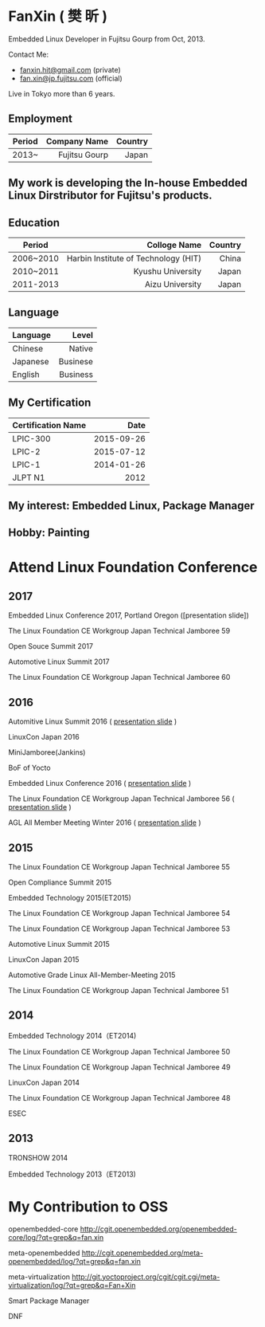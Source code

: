 # FanXin ( 樊 昕 )

Embedded Linux Developer in Fujitsu Gourp from Oct, 2013.

Contact Me:

- fanxin.hit@gmail.com (private)
- fan.xin@jp.fujitsu.com (official)

Live in Tokyo more than 6 years.

## Employment
| Period | Company Name  | Country | 
| --------   | -----:  | -----:  | 
| 2013~ | Fujitsu Gourp | Japan |

## My work is developing the In-house Embedded Linux Dirstributor for Fujitsu's products.

## Education

| Period | Colloge Name  | Country | 
| --------   | -----:  | -----:  | 
| 2006~2010 | Harbin Institute of Technology (HIT) | China |
| 2010~2011 | Kyushu University | Japan |
| 2011-2013 | Aizu University | Japan |

## Language
| Language | Level  | 
| --------   | -----:  | 
| Chinese | Native |
| Japanese | Businese |
| English | Business |

## My Certification

|Certification Name | Date |
| --------   | -----:  |
|LPIC-300 | 2015-09-26 |
|LPIC-2 | 2015-07-12 | 
|LPIC-1 | 2014-01-26 |
|JLPT N1 | 2012 |

## My interest: Embedded Linux, Package Manager 

## Hobby: Painting

# Attend Linux Foundation Conference

## 2017

Embedded Linux Conference 2017, Portland Oregon ([presentation slide])

The Linux Foundation CE Workgroup Japan Technical Jamboree 59 

Open Souce Summit 2017 

Automotive Linux Summit 2017

The Linux Foundation CE Workgroup Japan Technical Jamboree 60 



## 2016

Automitive Linux Summit 2016 ( [presentation slide](http://events.linuxfoundation.jp/sites/events/files/slides/ALS_2016_r007.pdf) )

LinuxCon Japan 2016

MiniJamboree(Jankins)

BoF of Yocto

Embedded Linux Conference 2016 ( [presentation slide](http://www.fujitsu.com/jp/group/fct/documents/events/2016/A_Smart_Way_to_Manage_Packages_in_Yocto_Project.pdf) )

The Linux Foundation CE Workgroup Japan Technical Jamboree 56 ( [presentation slide](http://www.fujitsu.com/jp/group/fct/documents/events/2016/A_Smart_Way_to_Manage_Packages.pdf) )

AGL All Member Meeting Winter 2016 ( [presentation slide](http://www.fujitsu.com/jp/group/fct/documents/events/2016/A_Smart_Way_to_Manage_Packages.pdf) )


## 2015

The Linux Foundation CE Workgroup Japan Technical Jamboree 55

Open Compliance Summit 2015

Embedded Technology 2015(ET2015)
 
The Linux Foundation CE Workgroup Japan Technical Jamboree 54

The Linux Foundation CE Workgroup Japan Technical Jamboree 53

Automotive Linux Summit 2015

LinuxCon Japan 2015

Automotive Grade Linux All-Member-Meeting 2015

The Linux Foundation CE Workgroup Japan Technical Jamboree 51

## 2014

Embedded Technology 2014（ET2014)

The Linux Foundation CE Workgroup Japan Technical Jamboree 50

The Linux Foundation CE Workgroup Japan Technical Jamboree 49

LinuxCon Japan 2014

The Linux Foundation CE Workgroup Japan Technical Jamboree 48

ESEC

## 2013

TRONSHOW 2014

Embedded Technology 2013（ET2013)

# My Contribution to OSS

openembedded-core
http://cgit.openembedded.org/openembedded-core/log/?qt=grep&q=fan.xin

meta-openembedded
http://cgit.openembedded.org/meta-openembedded/log/?qt=grep&q=fan.xin

meta-virtualization
http://git.yoctoproject.org/cgit/cgit.cgi/meta-virtualization/log/?qt=grep&q=Fan+Xin

Smart Package Manager

DNF 



